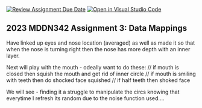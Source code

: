 [![Review Assignment Due Date](https://classroom.github.com/assets/deadline-readme-button-24ddc0f5d75046c5622901739e7c5dd533143b0c8e959d652212380cedb1ea36.svg)](https://classroom.github.com/a/wBh5q70M)
[![Open in Visual Studio Code](https://classroom.github.com/assets/open-in-vscode-718a45dd9cf7e7f842a935f5ebbe5719a5e09af4491e668f4dbf3b35d5cca122.svg)](https://classroom.github.com/online_ide?assignment_repo_id=11118352&assignment_repo_type=AssignmentRepo)
## 2023 MDDN342 Assignment 3: Data Mappings

Have linked up eyes and nose location (averaged) as well as made it so that when the nose is turning right then the nose has more depth with an inner layer. 

Next will play with the mouth - odeally want to do these: 
// if mouth is closed then squish the mouth and get rid of inner circle
// if mouth is smiling with teeth then do shocked face squished
// if half teeth then shoked face

We will see - finding it a struggle to manipulate the circs knowing that everytime I refresh its random due to the noise function used....


